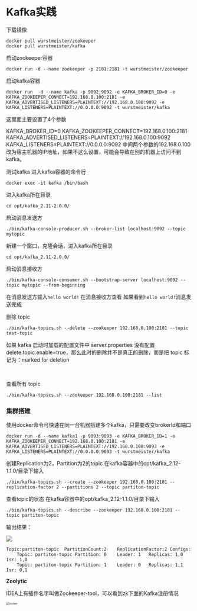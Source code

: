 # Kafka实践

下载镜像

```
docker pull wurstmeister/zookeeper  
docker pull wurstmeister/kafka  
```

启动zookeeper容器

```
docker run -d --name zookeeper -p 2181:2181 -t wurstmeister/zookeeper	
```

启动kafka容器

```
docker run  -d --name kafka -p 9092:9092 -e KAFKA_BROKER_ID=0 -e KAFKA_ZOOKEEPER_CONNECT=192.168.0.100:2181 -e KAFKA_ADVERTISED_LISTENERS=PLAINTEXT://192.168.0.100:9092 -e KAFKA_LISTENERS=PLAINTEXT://0.0.0.0:9092 -t wurstmeister/kafka
```

这里面主要设置了4个参数

KAFKA_BROKER_ID=0
KAFKA_ZOOKEEPER_CONNECT=192.168.0.100:2181
KAFKA_ADVERTISED_LISTENERS=PLAINTEXT://192.168.0.100:9092
KAFKA_LISTENERS=PLAINTEXT://0.0.0.0:9092
中间两个参数的192.168.0.100改为宿主机器的IP地址，如果不这么设置，可能会导致在别的机器上访问不到kafka。



测试kafka 进入kafka容器的命令行

```
docker exec -it kafka /bin/bash
```

进入kafka所在目录

```
cd opt/kafka_2.11-2.0.0/
```

启动消息发送方

```
./bin/kafka-console-producer.sh --broker-list localhost:9092 --topic mytopic
```

新建一个窗口，克隆会话，进入kafka所在目录

```
cd opt/kafka_2.11-2.0.0/
```

启动消息接收方

```
./bin/kafka-console-consumer.sh --bootstrap-server localhost:9092 --topic mytopic --from-beginning
```

在消息发送方输入`hello world!`
在消息接收方查看
如果看到`hello world!`消息发送完成



删除 topic

```
./bin/kafka-topics.sh --delete --zookeeper 192.168.0.100:2181 --topic test-topic
```

如果 kafka 启动时加载的配置文件中 server.properties 没有配置delete.topic.enable=true，那么此时的删除并不是真正的删除，而是把 topic 标记为：marked for deletion

​	

查看所有 topic

```
./bin/kafka-topics.sh --zookeeper 192.168.0.100:2181 --list 
```



### 集群搭建
使用docker命令可快速在同一台机器搭建多个kafka，只需要改变brokerId和端口

```
docker run -d --name kafka1 -p 9093:9093 -e KAFKA_BROKER_ID=1 -e KAFKA_ZOOKEEPER_CONNECT=192.168.0.100:2181 -e KAFKA_ADVERTISED_LISTENERS=PLAINTEXT://192.168.0.100:9093 -e KAFKA_LISTENERS=PLAINTEXT://0.0.0.0:9093 -t wurstmeister/kafka
```

创建Replication为2，Partition为2的topic 在kafka容器中的opt/kafka_2.12-1.1.0/目录下输入

```
./bin/kafka-topics.sh --create --zookeeper 192.168.0.100:2181 --replication-factor 2 --partitions 2 --topic partiton-topic
```

查看topic的状态 在kafka容器中的opt/kafka_2.12-1.1.0/目录下输入

```
./bin/kafka-topics.sh --describe --zookeeper 192.168.0.100:2181 --topic partiton-topic
```

输出结果：

![](https://gitee.com/Esmusssein/picture/raw/master/uPic/Dhf2zK.png)

```
Topic:partiton-topic  PartitionCount:2    ReplicationFactor:2 Configs:
    Topic: partiton-topic Partition: 0    Leader: 1   Replicas: 1,0   Isr: 1,0
    Topic: partiton-topic Partition: 1    Leader: 0   Replicas: 1,1   Isr: 0,1
```



**Zoolytic**

IDEA上有插件名字叫做Zookeeper-tool，可以看到zk下面的Kafka注册情况

<img src="https://gitee.com/Esmusssein/picture/raw/master/uPic/wE4bYT.png" alt="zooker" style="zoom:50%;" />